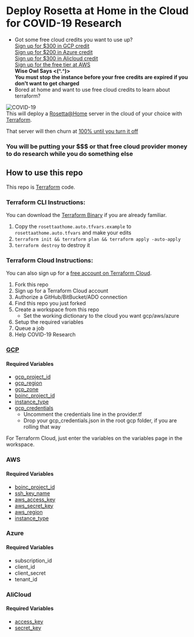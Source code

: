 # Deploy Rosetta at Home in the Cloud for COVID-19 Research

- Got some free cloud credits you want to use up?<br>
[Sign up for $300 in GCP credit](https://cloud.google.com/free)<br>
[Sign up for $200 in Azure credit](https://azure.microsoft.com/en-us/free/)<br>
[Sign up for $300 in Alicloud credit](https://www.alibabacloud.com/campaign/free-trial)<br>
[Sign up for the free tier at AWS](https://aws.amazon.com/free/)<br>
**Wise Owl Says   <(^.^)>**<br>
**You must stop the instance before your free credits are expired if you don't want to get charged**<br>
- Bored at home and want to use free cloud credits to learn about terraform?

![COVID-19](https://dp9bxf2pat5uz.cloudfront.net/wp-content/uploads/CoVid-19_1080p_c_NW.jpg)
<br>
This will deploy a [Rosetta@Home](http://boinc.bakerlab.org/rosetta) server in the cloud of your choice with [Terraform](https://www.terraform.io/).

That server will then churn at [100% until you turn it off](http://boinc.bakerlab.org/rosetta)

### You will be putting your $$$ or that free cloud provider money to do research while you do something else

## How to use this repo
This repo is [Terraform](https://www.terraform.io/) code.

### Terraform CLI Instructions:
You can download the [Terraform Binary](https://www.terraform.io/downloads.html) if you are already familiar.
1. Copy the ```rosettaathome.auto.tfvars.example``` to ```rosettaathome.auto.tfvars``` and make your edits
1. ```terraform init && terraform plan && terraform apply -auto-apply```
1. ```terraform destroy``` to destroy it

### Terraform Cloud Instructions:
You can also sign up for a [free account on Terraform Cloud](https://app.terraform.io/signup/account).
1. Fork this repo
1. Sign up for a Terraform Cloud account
1. Authorize a GitHub/BitBucket/ADO connection
1. Find this repo you just forked
1. Create a workspace from this repo
   * Set the working dictionary to the cloud you want gcp/aws/azure
1. Setup the required variables
1. Queue a job
1. Help COVID-19 Research

### [GCP](https://console.cloud.google.com/)
#### Required Variables
* [gcp_project_id](https://support.google.com/googleapi/answer/7014113?hl=en)
* [gcp_region](https://cloud.google.com/compute/docs/regions-zones/)
* [gcp_zone](https://cloud.google.com/compute/docs/regions-zones/)
* [boinc_project_id](https://boinc.berkeley.edu/wiki/Boinccmd_tool)
* [instance_type](https://cloud.google.com/compute/docs/machine-types)
* [gcp_credentials](https://cloud.google.com/docs/authentication/getting-started)
    * Uncomment the credentials line in the provider.tf
    * Drop your gcp_credentials.json in the root gcp folder, if you are rolling that way

For Terraform Cloud, just enter the variables on the variables page in the workspace.

### AWS
#### Required Variables
* [boinc_project_id](https://boinc.berkeley.edu/wiki/Boinccmd_tool)
* [ssh_key_name](https://docs.aws.amazon.com/AWSEC2/latest/UserGuide/ec2-key-pairs.html)
* [aws_access_key](https://aws.amazon.com/blogs/security/wheres-my-secret-access-key/)
* [aws_secret_key](https://aws.amazon.com/blogs/security/wheres-my-secret-access-key/)
* [aws_region](https://docs.aws.amazon.com/AWSEC2/latest/UserGuide/using-regions-availability-zones.html)
* [instance_type](https://aws.amazon.com/ec2/instance-types/)


### Azure
#### Required Variables
* subscription_id
* client_id
* client_secret
* tenant_id




### AliCloud
#### Required Variables
* [access_key](https://www.alibabacloud.com/help/doc-detail/29009.htm)
* [secret_key](https://www.alibabacloud.com/help/doc-detail/29009.htm)
